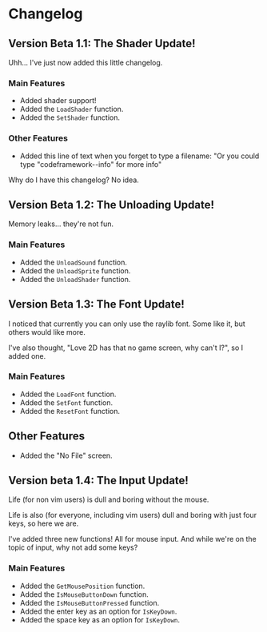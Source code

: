 # Changelog

## Version Beta 1.1: The Shader Update!

Uhh... I've just now added this little changelog.

### Main Features
- Added shader support!
- Added the `LoadShader` function.
- Added the `SetShader` function.
### Other Features
- Added this line of text when you forget to type a filename: "Or you could type "codeframework--info" for more info"
    

Why do I have this changelog? No idea.

## Version Beta 1.2: The Unloading Update!

Memory leaks... they're not fun.

### Main Features
- Added the `UnloadSound` function.
- Added the `UnloadSprite` function.
- Added the `UnloadShader` function.

## Version Beta 1.3: The Font Update!

I noticed that currently you can only use the raylib font. Some like it, but others would like more.

I've also thought, "Love 2D has that no game screen, why can't I?", so I added one.

### Main Features
- Added the `LoadFont` function.
- Added the `SetFont` function.
- Added the `ResetFont` function.
## Other Features
- Added the "No File" screen.

## Version beta 1.4: The Input Update!

Life (for non vim users) is dull and boring without the mouse.

Life is also (for everyone, including vim users) dull and boring with just four keys, so here we are.

I've added three new functions! All for mouse input. And while we're on the topic of input, why not add some keys?

### Main Features
- Added the `GetMousePosition` function.
- Added the `IsMouseButtonDown` function.
- Added the `IsMouseButtonPressed` function.
- Added the enter key as an option for `IsKeyDown`.
- Added the space key as an option for `IsKeyDown`.